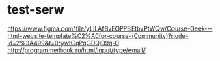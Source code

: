 # test-serw
https://www.figma.com/file/yLILAfBvEGPPBEtbvPtWQw/Course-Geek---html-website-template%C2%A0for-course-(Community)?node-id=2%3A499&t=0rywtCqPqGDQj09q-0
http://programmerbook.ru/html/input/type/email/